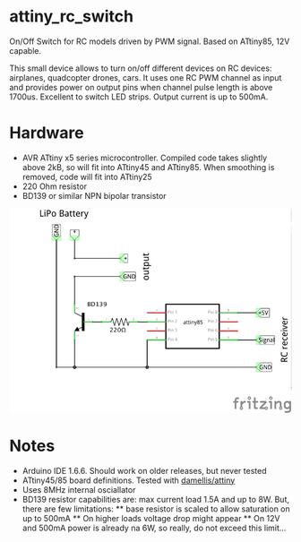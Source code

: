 # attiny_rc_switch
On/Off Switch for RC models driven by PWM signal. Based on ATtiny85, 12V capable.

This small device allows to turn on/off different devices on RC devices: airplanes, quadcopter drones, cars. 
It uses one RC PWM channel as input and provides power on output pins when channel pulse length is above 1700us.
Excellent to switch LED strips. Output current is up to 500mA.

# Hardware

* AVR ATtiny x5 series microcontroller. Compiled code takes slightly above 2kB, so will fit into ATtiny45 and ATtiny85. When smoothing is removed, code will fit into ATtiny25
* 220 Ohm resistor
* BD139 or similar NPN bipolar transistor

![diagram](attiny_rc_switch.png)

# Notes

* Arduino IDE 1.6.6. Should work on older releases, but never tested
* ATtiny45/85 board definitions. Tested with [damellis/attiny](https://github.com/damellis/attiny)
* Uses 8MHz internal osciallator 
* BD139 resistor capabilities are: max current load 1.5A and up to 8W. But, there are few limitations:
** base resistor is scaled to allow saturation on up to 500mA
** On higher loads voltage drop might appear
** On 12V and 500mA power is already na 6W, so really, do not exceed this limit...